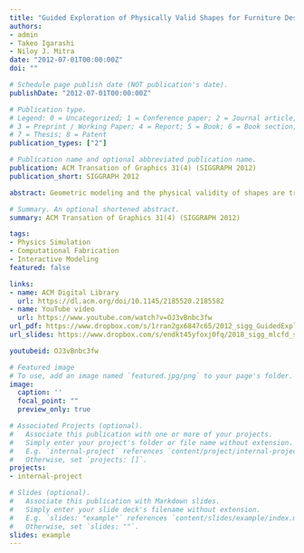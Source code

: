 ```yaml
---
title: "Guided Exploration of Physically Valid Shapes for Furniture Design"
authors:
- admin
- Takeo Igarashi
- Niloy J. Mitra
date: "2012-07-01T00:00:00Z"
doi: ""

# Schedule page publish date (NOT publication's date).
publishDate: "2012-07-01T00:00:00Z"

# Publication type.
# Legend: 0 = Uncategorized; 1 = Conference paper; 2 = Journal article;
# 3 = Preprint / Working Paper; 4 = Report; 5 = Book; 6 = Book section;
# 7 = Thesis; 8 = Patent
publication_types: ["2"]

# Publication name and optional abbreviated publication name.
publication: ACM Transation of Graphics 31(4) (SIGGRAPH 2012)
publication_short: SIGGRAPH 2012

abstract: Geometric modeling and the physical validity of shapes are traditionally considered independently. This makes creating aesthetically pleasing yet physically valid models challenging. We propose an interactive design framework for efficient and intuitive exploration of geometrically and physically valid shapes. During any geometric editing operation, the proposed system continuously visualizes the valid range of the parameter being edited. When one or more constraints are violated after an operation, the system generates multiple suggestions involving both discrete and continuous changes to restore validity. Each suggestion also comes with an editing mode that simultaneously adjusts multiple parameters in a coordinated way to maintain validity. Thus, while the user focuses on the aesthetic aspects of the design, our computational design framework helps to achieve physical realizability by providing active guidance to the user. We demonstrate our framework on plank-based furniture design with nail-joint and frictional constraints. We use our system to design a range of examples, conduct a user study, and also fabricate a physical prototype to test the validity and usefulness of the system.

# Summary. An optional shortened abstract.
summary: ACM Transation of Graphics 31(4) (SIGGRAPH 2012)

tags:
- Physics Simulation
- Computational Fabrication
- Interactive Modeling
featured: false

links:
- name: ACM Digital Library
  url: https://dl.acm.org/doi/10.1145/2185520.2185582
- name: YouTube video
  url: https://www.youtube.com/watch?v=OJ3vBnbc3fw
url_pdf: https://www.dropbox.com/s/1rran2gx6847c65/2012_sigg_GuidedExploration.pdf?dl=0
url_slides: https://www.dropbox.com/s/endkt45yfoxj0fq/2018_sigg_mlcfd_slides.pdf

youtubeid: OJ3vBnbc3fw

# Featured image
# To use, add an image named `featured.jpg/png` to your page's folder. 
image:
  caption: ''
  focal_point: ""
  preview_only: true

# Associated Projects (optional).
#   Associate this publication with one or more of your projects.
#   Simply enter your project's folder or file name without extension.
#   E.g. `internal-project` references `content/project/internal-project/index.md`.
#   Otherwise, set `projects: []`.
projects:
- internal-project

# Slides (optional).
#   Associate this publication with Markdown slides.
#   Simply enter your slide deck's filename without extension.
#   E.g. `slides: "example"` references `content/slides/example/index.md`.
#   Otherwise, set `slides: ""`.
slides: example
---
```



